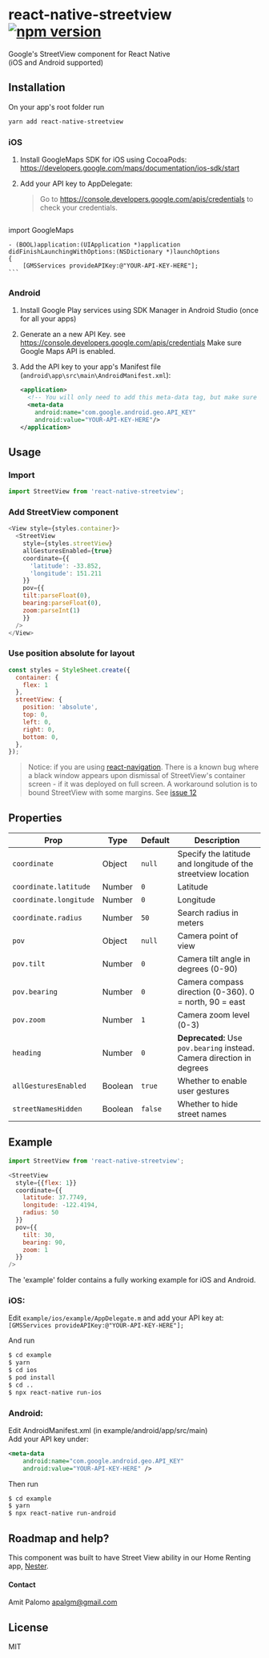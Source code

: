 # react-native-streetview [![npm version](https://img.shields.io/npm/v/react-native-streetview.svg?style=flat)](https://www.npmjs.com/package/react-native-streetview)

Google's StreetView component for React Native  
(iOS and Android supported)

## Installation

On your app's root folder run
```sh
yarn add react-native-streetview
```

### iOS

1. Install GoogleMaps SDK for iOS using CocoaPods:
		https://developers.google.com/maps/documentation/ios-sdk/start

2. Add your API key to AppDelegate:
    > Go to https://console.developers.google.com/apis/credentials to check your credentials.

	```objc
  import GoogleMaps
  
	- (BOOL)application:(UIApplication *)application didFinishLaunchingWithOptions:(NSDictionary *)launchOptions
	{
		[GMSServices provideAPIKey:@"YOUR-API-KEY-HERE"];
	```

### Android
1. Install Google Play services using SDK Manager in Android Studio (once for all your apps)

2. Generate an a new API Key. see https://console.developers.google.com/apis/credentials
   Make sure Google Maps API is enabled.

3. Add the API key to your app's Manifest file (`android\app\src\main\AndroidManifest.xml`):

   ```xml
   <application>
     <!-- You will only need to add this meta-data tag, but make sure it's a child of application -->
     <meta-data
       android:name="com.google.android.geo.API_KEY"
       android:value="YOUR-API-KEY-HERE"/>
   </application>
   ```

## Usage

### Import
```javascript
import StreetView from 'react-native-streetview';
```

### Add StreetView component
```javascript
<View style={styles.container}>
  <StreetView
    style={styles.streetView}
    allGesturesEnabled={true}
    coordinate={{
      'latitude': -33.852,
      'longitude': 151.211
    }}
    pov={{
	tilt:parseFloat(0),
	bearing:parseFloat(0),
	zoom:parseInt(1)
    }}
  />
</View>
```

### Use position absolute for layout
```javascript
const styles = StyleSheet.create({
  container: {
    flex: 1
  },
  streetView: {
    position: 'absolute',
    top: 0,
    left: 0,
    right: 0,
    bottom: 0,
  },
});
```
> Notice: if you are using [react-navigation](https://github.com/react-navigation/react-navigation). There is a known bug where a black window appears upon dismissal
of StreetView's container screen - if it was deployed on full screen.
A workaround solution is to bound StreetView with some margins.
See [issue 12](https://github.com/nesterapp/react-native-streetview/issues/12)

## Properties

| Prop | Type | Default | Description |
|---|---|---|---|
| `coordinate` | Object | `null` | Specify the latitude and longitude of the streetview location |
| `coordinate.latitude` | Number | `0` | Latitude |
| `coordinate.longitude` | Number | `0` | Longitude |
| `coordinate.radius` | Number | `50` | Search radius in meters |
| `pov` | Object | `null` | Camera point of view |
| `pov.tilt` | Number | `0` | Camera tilt angle in degrees (0-90) |
| `pov.bearing` | Number | `0` | Camera compass direction (0-360). 0 = north, 90 = east |
| `pov.zoom` | Number | `1` | Camera zoom level (0-3) |
| `heading` | Number | `0` | **Deprecated:** Use `pov.bearing` instead. Camera direction in degrees |
| `allGesturesEnabled` | Boolean | `true` | Whether to enable user gestures |
| `streetNamesHidden` | Boolean | `false` | Whether to hide street names |

## Example

```javascript
import StreetView from 'react-native-streetview';

<StreetView
  style={{flex: 1}}
  coordinate={{
    latitude: 37.7749,
    longitude: -122.4194,
    radius: 50
  }}
  pov={{
    tilt: 30,
    bearing: 90,
    zoom: 1
  }}
/>
```

The 'example' folder contains a fully working example for iOS and Android.  

### iOS:

Edit `example/ios/example/AppDelegate.m` and add your API key at:
`[GMSServices provideAPIKey:@"YOUR-API-KEY-HERE"];`

And run
```sh
$ cd example
$ yarn
$ cd ios
$ pod install
$ cd ..
$ npx react-native run-ios
```

### Android:

Edit AndroidManifest.xml (in example/android/app/src/main)  
Add your API key under:

```xml
<meta-data
    android:name="com.google.android.geo.API_KEY"
    android:value="YOUR-API-KEY-HERE" />
```


Then run
```sh
$ cd example
$ yarn
$ npx react-native run-android
```

## Roadmap and help?
This component was built to have Street View ability in our Home Renting app, [Nester](http://nester.co.il).

#### Contact
Amit Palomo <apalgm@gmail.com>  

License
--------

MIT

